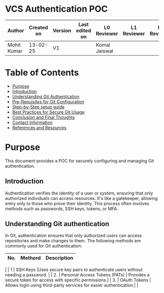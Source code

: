 
# VCS Authentication POC

| **Author** | **Created on** | **Version** | **Last edited on** | **L0 Reviewer** |**L1 Reviewer** |**L2 Reviewer** |
|------------|----------------|-------------------|---------------------|----------|----------|----------|
| Mohit Kumar  | 13-02-25    | V1  |            | Komal Jaiswal | |


# Table of Contents

- [Purpose](#Purpose)
- [Introduction](#introduction)  
- [Understanding Git Authentication](#understanding-git-authentication)  
- [Pre-Requisites for Git Configuration](#pre-requisites-for-git-configuration)  
- [Step-by-Step setup guide](#setting-up-git-authentication)  
- [Best Practices for Secure Git Usage](#best-practices-for-secure-git-usage)  
- [Conclusion and Final Thoughts](#conclusion-and-final-thoughts)  
- [Contact Information](#contact-information)  
- [References and Resources](#references-and-resources)  


# Purpose
This document provides a POC for securely configuring and managing Git authentication.

## Introduction
Authentication verifies the identity of a user or system, ensuring that only authorized individuals can access resources. It's like a gatekeeper, allowing entry only to those who prove their identity. This process often involves methods such as passwords, SSH keys, tokens, or MFA.


## Understanding Git authentication
In Git, authentication ensures that only authorized users can access repositories and make changes to them. The following methods are commonly used for Git authentication:

| No. | Methord   | Description                                                                                                     |
|-----|-----------------------|-----------------------------------------------------------------------------------------------------------------|
| 
| 1  | 	SSH Keys |Uses secure key pairs to authenticate users without needing a password. |
| 2.  |   Personal Access Tokens (PATs) |  Provides a secure token for access with specific permissions.|
| 3.  |  	OAuth Tokens  |  Allows login using third-party services for easier authentication.|
|
